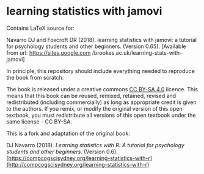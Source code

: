 # learning statistics with jamovi

Contains LaTeX source for:


Navarro DJ and Foxcroft DR (2018). learning statistics with jamovi: a tutorial for psychology students and other beginners. (Version 0.65). [Available from url: https://sites.google.com /brookes.ac.uk/learning-stats-with-jamovi]


In principle, this repository should include everything needed to reproduce the book from scratch.

The book is released under a creative commons [CC BY-SA 4.0](https://creativecommons.org/licenses/by-sa/4.0/) licence. This means that this book can be reused, remixed, retained, revised and redistributed (including commercially) as long as appropriate credit is given to the authors. If you remix, or modify the original version of this open textbook, you must redistribute all versions of this open textbook under the same license - CC BY-SA.




This is a fork and adaptation of the original book:

DJ Navarro (2018). *Learning statistics with R: A tutorial for psychology students and other beginners.* (Version 0.6). [https://compcogscisydney.org/learning-statistics-with-r](http://compcogscisydney.org/learning-statistics-with-r)


